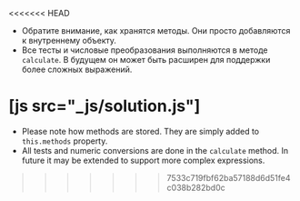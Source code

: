 
<<<<<<< HEAD
- Обратите внимание, как хранятся методы. Они просто добавляются к внутреннему объекту.
- Все тесты и числовые преобразования выполняются в методе `calculate`. В будущем он может быть расширен для поддержки более сложных выражений.

[js src="_js/solution.js"]
=======
- Please note how methods are stored. They are simply added to `this.methods` property.
- All tests and numeric conversions are done in the `calculate` method. In future it may be extended to support more complex expressions.
>>>>>>> 7533c719fbf62ba57188d6d51fe4c038b282bd0c
